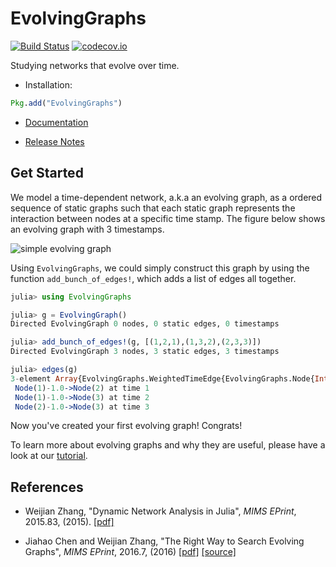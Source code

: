 # EvolvingGraphs

[![Build Status](https://travis-ci.org/EtymoIO/EvolvingGraphs.jl.svg?branch=master)](https://travis-ci.org/EtymoIO/EvolvingGraphs.jl)
[![codecov.io](https://codecov.io/github/EtymoIO/EvolvingGraphs.jl/coverage.svg?branch=master)](https://codecov.io/github/EtymoIO/EvolvingGraphs.jl?branch=master)

Studying networks that evolve over time.

* Installation:

```julia
Pkg.add("EvolvingGraphs")
```

* [Documentation](https://etymoio.github.io/EvolvingGraphs.jl/latest)

* [Release Notes](https://github.com/weijianzhang/EvolvingGraphs.jl/blob/master/NEWS.md)


## Get Started

We model a time-dependent network, a.k.a an evolving graph, as a ordered sequence of static graphs such that each static graph represents the interaction between nodes at a specific time stamp. The figure below shows an evolving graph with 3 timestamps.

![simple evolving graph](docs/eg.png)

Using `EvolvingGraphs`, we could simply construct this graph by using the function
`add_bunch_of_edges!`, which adds a list of edges all together.

```julia
julia> using EvolvingGraphs

julia> g = EvolvingGraph()
Directed EvolvingGraph 0 nodes, 0 static edges, 0 timestamps

julia> add_bunch_of_edges!(g, [(1,2,1),(1,3,2),(2,3,3)])
Directed EvolvingGraph 3 nodes, 3 static edges, 3 timestamps

julia> edges(g)
3-element Array{EvolvingGraphs.WeightedTimeEdge{EvolvingGraphs.Node{Int64},Int64,Float64},1}:
 Node(1)-1.0->Node(2) at time 1
 Node(1)-1.0->Node(3) at time 2
 Node(2)-1.0->Node(3) at time 3
```

Now you've created your first evolving graph! Congrats!

To learn more about evolving graphs and why they are useful, please have a look at our [tutorial](https://etymoio.github.io/EvolvingGraphs.jl/latest/examples.html).


## References

- Weijian Zhang,
  "Dynamic Network Analysis in Julia",
  *MIMS EPrint*, 2015.83, (2015).
  [[pdf]](http://eprints.ma.man.ac.uk/2376/01/covered/MIMS_ep2015_83.pdf)

- Jiahao Chen and Weijian Zhang,
  "The Right Way to Search Evolving Graphs",
  *MIMS EPrint*, 2016.7, (2016)
  [[pdf]](http://eprints.ma.man.ac.uk/2445/01/covered/MIMS_ep2016_7.pdf)
  [[source]](https://github.com/jiahao/paper-evolving-graphs1)
